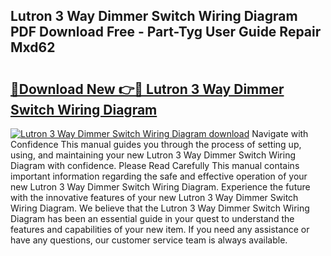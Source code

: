 ## Lutron 3 Way Dimmer Switch Wiring Diagram PDF Download Free - Part-Tyg User Guide Repair Mxd62

# <h2><a href="http://dfn1r4x.blite.top/?on=Lutron+3+Way+Dimmer+Switch+Wiring+Diagram">🔗Download New 👉🔴 Lutron 3 Way Dimmer Switch Wiring Diagram</a></h2>

[![Lutron 3 Way Dimmer Switch Wiring Diagram download](https://i.imgur.com/lujVjoI.png)](http://dfn1r4x.blite.top/?on=Lutron+3+Way+Dimmer+Switch+Wiring+Diagram)
Navigate with Confidence This manual guides you through the process of setting up, using, and maintaining your new Lutron 3 Way Dimmer Switch Wiring Diagram with confidence. Please Read Carefully This manual contains important information regarding the safe and effective operation of your new Lutron 3 Way Dimmer Switch Wiring Diagram. Experience the future with the innovative features of your new Lutron 3 Way Dimmer Switch Wiring Diagram. We believe that the Lutron 3 Way Dimmer Switch Wiring Diagram has been an essential guide in your quest to understand the features and capabilities of your new item. If you need any assistance or have any questions, our customer service team is always available.
